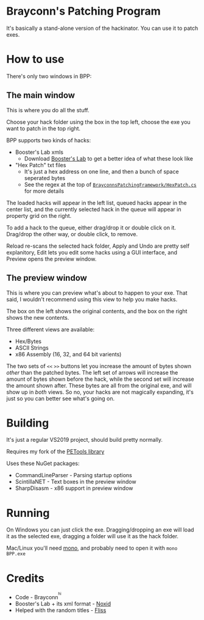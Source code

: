 # Brayconn's Patching Program
It's basically a stand-alone version of the hackinator. You can use it to patch exes.

# How to use
There's only two windows in BPP:

## The main window
This is where you do all the stuff.

Choose your hack folder using the box in the top left, choose the exe you want to patch in the top right.

BPP supports two kinds of hacks:
- Booster's Lab xmls
  - Download [Booster's Lab](https://github.com/taedixon/boosters-lab/releases) to get a better idea of what these look like
- "Hex Patch" txt files
  - It's just a hex address on one line, and then a bunch of space seperated bytes
  - See the regex at the top of [`BrayconnsPatchingFramework/HexPatch.cs`](BrayconnsPatchingFramework/HexPatch.cs) for more details

The loaded hacks will appear in the left list, queued hacks appear in the center list, and the currently selected hack in the queue will appear in property grid on the right.

To add a hack to the queue, either drag/drop it or double click on it. Drag/drop the other way, or double click, to remove.

Reload re-scans the selected hack folder, Apply and Undo are pretty self explanitory, Edit lets you edit some hacks using a GUI interface, and Preview opens the preview window.

## The preview window
This is where you can preview what's about to happen to your exe.
That said, I wouldn't recommend using this view to help you make hacks.

The box on the left shows the original contents, and the box on the right shows the new contents.

Three different views are available:
- Hex/Bytes
- ASCII Strings
- x86 Assembly (16, 32, and 64 bit varients)

The two sets of `<<` `>>` buttons let you increase the amount of bytes shown _other_ than the patched bytes.
The left set of arrows will increase the amount of bytes shown before the hack, while the second set will increase the amount shown after.
These bytes are all from the original exe, and will show up in _both_ views.
So no, your hacks are not magically expanding, it's just so you can better see what's going on.


# Building
It's just a regular VS2019 project, should build pretty normally.

Requires my fork of the [PETools library](https://github.com/Brayconn/PETools)

Uses these NuGet packages:
- CommandLineParser - Parsing startup options
- ScintillaNET - Text boxes in the preview window
- SharpDisasm - x86 support in preview window

# Running
On Windows you can just click the exe.
Dragging/dropping an exe will load it as the selected exe, dragging a folder will use it as the hack folder.

Mac/Linux you'll need [mono](https://www.mono-project.com/), and probably need to open it with `mono BPP.exe`

# Credits
- Code - Brayconn<sup><sup>hi<sup/><sup/>
- Booster's Lab + its xml format - [Noxid](https://github.com/taedixon)
- Helped with the random titles - [Fliss](http://github.com/devfliss)